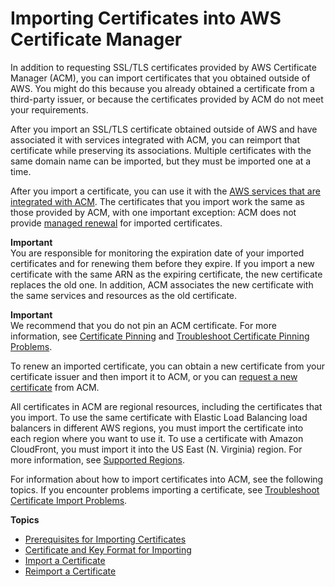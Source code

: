 # Importing Certificates into AWS Certificate Manager<a name="import-certificate"></a>

In addition to requesting SSL/TLS certificates provided by AWS Certificate Manager \(ACM\), you can import certificates that you obtained outside of AWS\. You might do this because you already obtained a certificate from a third\-party issuer, or because the certificates provided by ACM do not meet your requirements\.

After you import an SSL/TLS certificate obtained outside of AWS and have associated it with services integrated with ACM, you can reimport that certificate while preserving its associations\. Multiple certificates with the same domain name can be imported, but they must be imported one at a time\.

After you import a certificate, you can use it with the [AWS services that are integrated with ACM](acm-services.md)\. The certificates that you import work the same as those provided by ACM, with one important exception: ACM does not provide [managed renewal](managed-renewal.md) for imported certificates\. 

**Important**  
You are responsible for monitoring the expiration date of your imported certificates and for renewing them before they expire\. If you import a new certificate with the same ARN as the expiring certificate, the new certificate replaces the old one\. In addition, ACM associates the new certificate with the same services and resources as the old certificate\. 

**Important**  
 We recommend that you do not pin an ACM certificate\. For more information, see [Certificate Pinning](acm-bestpractices.md#best-practices-pinning) and [Troubleshoot Certificate Pinning Problems](troubleshooting-pinning.md)\.

To renew an imported certificate, you can obtain a new certificate from your certificate issuer and then import it to ACM, or you can [request a new certificate](gs-acm-request-public.md) from ACM\.

All certificates in ACM are regional resources, including the certificates that you import\. To use the same certificate with Elastic Load Balancing load balancers in different AWS regions, you must import the certificate into each region where you want to use it\. To use a certificate with Amazon CloudFront, you must import it into the US East \(N\. Virginia\) region\. For more information, see [Supported Regions](acm-regions.md)\.

For information about how to import certificates into ACM, see the following topics\. If you encounter problems importing a certificate, see [Troubleshoot Certificate Import Problems](troubleshoot-import.md)\.

**Topics**
+ [Prerequisites for Importing Certificates](import-certificate-prerequisites.md)
+ [Certificate and Key Format for Importing](import-certificate-format.md)
+ [Import a Certificate](import-certificate-api-cli.md)
+ [Reimport a Certificate](import-reimport.md)